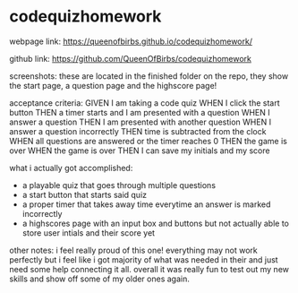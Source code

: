 # codequizhomework
webpage link:
https://queenofbirbs.github.io/codequizhomework/

github link:
https://github.com/QueenOfBirbs/codequizhomework

screenshots:
these are located in the finished folder on the repo, they show the start page, a question page and the highscore page!

acceptance criteria:
GIVEN I am taking a code quiz
WHEN I click the start button
THEN a timer starts and I am presented with a question
WHEN I answer a question
THEN I am presented with another question
WHEN I answer a question incorrectly
THEN time is subtracted from the clock
WHEN all questions are answered or the timer reaches 0
THEN the game is over
WHEN the game is over
THEN I can save my initials and my score

what i actually got accomplished:
- a playable quiz that goes through multiple questions
- a start button that starts said quiz
- a proper timer that takes away time everytime an answer is marked incorrectly
- a highscores page with an input box and buttons but not actually able to store user intials and their score yet

other notes:
i feel really proud of this one! everything may not work perfectly but i feel like i got majority of what was needed in their and just need some help connecting it all. overall it was really fun to test out my new skills and show off some of my older ones again.
